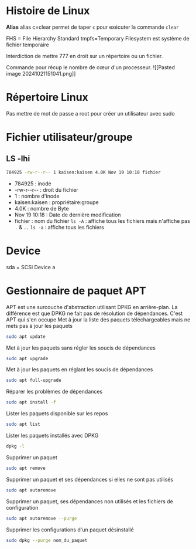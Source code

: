 # Histoire de Linux


**Alias**
alias c=clear permet de taper `c` pour exécuter la commande `clear`

FHS = File Hierarchy Standard
tmpfs=Temporary Filesystem est système de fichier temporaire 

Interdiction de mettre 777 en droit sur un répertoire ou un fichier.

Commande pour récup le nombre de cœur d'un processeur.
![[Pasted image 20241021151041.png]]
# Répertoire Linux




Pas mettre de mot de passe a root pour créer un utilisateur avec sudo

# Fichier utilisateur/groupe

## LS -lhi
```bash
784925 -rw-r--r-- 1 kaisen:kaisen 4.0K Nov 19 10:18 fichier
```
- 784925 : inode
- -rw-r--r-- : droit du fichier
- 1 : nombre d'inode
- kaisen:kaisen : propriétaire:groupe
- 4.0K : nombre de Byte
- Nov 19 10:18 : Date de dernière modification
- fichier : nom du fichier
`ls -A` : affiche tous les fichiers mais n'affiche pas `.`  & `..`
`ls -a` : affiche tous les fichiers

# Device
sda = SCSI Device a


# Gestionnaire de paquet APT
APT est une surcouche d'abstraction utilisant DPKG en arrière-plan. La différence est que DPKG ne fait pas de résolution de dépendances. C'est APT qui s'en occupe 
Met à jour la liste des paquets téléchargeables mais ne mets pas à jour les paquets
```bash
sudo apt update
```
Met à jour les paquets sans régler les soucis de dépendances
```bash
sudo apt upgrade
```
Met à jour les paquets en réglant les soucis de dépendances
```bash
sudo apt full-upgrade
```
Réparer les problèmes de dépendances
```bash
sudo apt install -f
```
Lister les paquets disponible sur les repos
```bash
sudo apt list
```
Lister les paquets installés avec DPKG
```bash
dpkg -l
```
Supprimer un paquet
```bash
sudo apt remove
```
Supprimer un paquet et ses dépendances si elles ne sont pas utilisés
```bash
sudo apt autoremove
```
Supprimer un paquet, ses dépendances non utilisés et les fichiers de configuration
```bash
sudo apt autoremove --purge
```
Supprimer les configurations d'un paquet désinstallé
```bash
sudo dpkg --purge nom_du_paquet
```